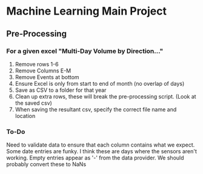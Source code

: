 # Machine Learning Main Project


## Pre-Processing
### For a given excel "Multi-Day Volume by Direction..."
1. Remove rows 1-6
2. Remove Columns E-M
3. Remove Events at bottom
4. Ensure Excel is only from start to end of month (no overlap of days)
5. Save as CSV to a folder for that year
6. Clean up extra rows, these will break the pre-processing script. (Look at the saved csv)
7. When saving the resultant csv, specify the correct file name and location

### To-Do
Need to validate data to ensure that each column contains what we expect.
Some date entries are funky. I think these are days where the sensors aren't working. Empty entries appear as '-' from the data provider. We should probably convert these to NaNs